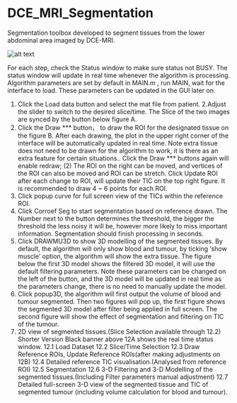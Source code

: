 # DCE_MRI_Segmentation
   Segmentation toolbox developed to segment tissues from the lower abdominal area imaged by DCE-MRI.

![alt text](https://github.com/banterlin/DCE_MRI_Segmentation/GUI_GUIDE.jpg?raw=true)

For each step, check the Status window to make sure status not BUSY. The status window will update in real time whenever the algorithm is processing.
Algorithm parameters are set by default in MAIN.m , run MAIN, wait for the interface to load. These parameters can be updated in the GUI later on.
1. Click the Load data button and select the mat file from patient.
2.Adjust the slider to switch to the desired slice/time. The Slice of the two images are synced by the button below figure A.
3. Click the Draw *** button， to draw the ROI for the designated tissue on the figure B. After each drawing, the plot in the upper right corner of the interface will be automatically updated in real time. Note extra tissue does not need to be drawn for the algorithm to work, it is there as an extra feature for certain situations.. Click the Draw *** buttons again will enable redraw; (2) The ROI on the right can be moved, and vertices of the ROI can also be moved and ROI can be stretch. Click Update ROI after each change to ROI, will update their TIC on the top right figure. It is recommended to draw 4 ~ 6 points for each ROI.
4. Click popup curve for full screen view of the TICs within the reference ROI.
5. Click Corroef Seg to start segmentation based on reference drawn. The Number next to the button determines the threshold, the bigger the threshold the less noisy it will be, however more likely to miss important information. Segmentation should finish processing in seconds.
6. Click DRAWMU3D to show 3D modelling of the segmented tissues. By default, the algorithm will only show blood and tumour, by ticking ‘show muscle’ option, the algorithm will show the extra tissue. The figure below the first 3D model shows the filtered 3D model, it will use the default filtering parameters. Note these parameters can be changed on the left of the button, and the 3D model will be updated in real time as the parameters change, there is no need to manually update the model.
7. Click popup3D, the algorithm will first output the volume of blood and tumour segmented. Then two figures will pop up, the first figure shows the segmented 3D model after filter being applied in full screen. The second figure will show the effect of segmentation and filtering on TIC of the tumour.
8. 2D view of segmented tissues.(Slice Selection available through 12.2)
Shorter Version
Black banner above 12A shows the real time status window.
12.1 Load Dataset
12.2 Slice/Time Selection
12.3 Draw Reference ROIs, Update Reference ROIs(after making adjustments on 12B)
12.4 Detailed reference TIC visualisation.(Analysed from reference ROI)
12.5 Segmentation
12.6 3-D Filtering and 3-D Modelling of the segmented tissues.(Including Filter parameters manual adjustment)
12.7 Detailed full-screen 3-D view of the segmented tissue and TIC of segmented tumour (including volume calculation for blood and tumour).
